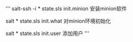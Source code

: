 '''
salt-ssh -i \* state.sls init.minion 安装minion软件

salt \* state.sls init.what 对minion环境初始化

salt \* state.sls init.user 添加用户
'''